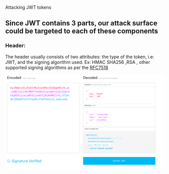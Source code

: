 Attacking JWT tokens 


## Since JWT contains  3 parts, our attack surface could be targeted to each of these components
### Header:
 The header usually consists of two attributes: the type of the token, i.e: JWT, and the signing algorithm used. Ex: HMAC SHA256 ,RSA , other supported signing algorithms as per the [RFC7518](https://tools.ietf.org/html/rfc7518#section-3)

<img src="jwt.io.PNG"/>

